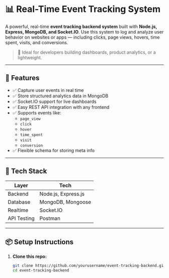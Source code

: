 # 📊 Real-Time Event Tracking System

A powerful, real-time **event tracking backend system** built with **Node.js, Express, MongoDB, and Socket.IO**. Use this system to log and analyze user behavior on websites or apps — including clicks, page views, hovers, time spent, visits, and conversions.

> 🧠 Ideal for developers building dashboards, product analytics, or a lightweight.

---

## 🚀 Features

- ✅ Capture user events in real time
- ✅ Store structured analytics data in MongoDB
- ✅ Socket.IO support for live dashboards
- ✅ Easy REST API integration with any frontend
- ✅ Supports events like:
  - `page_view`
  - `click`
  - `hover`
  - `time_spent`
  - `visit`
  - `conversion`
- ✅ Flexible schema for storing meta info

---

## 🔧 Tech Stack

| Layer         | Tech                     |
|---------------|--------------------------|
| Backend       | Node.js, Express.js      |
| Database      | MongoDB, Mongoose        |
| Realtime      | Socket.IO                |
| API Testing   | Postman                  |

---

## 📦 Setup Instructions

1. **Clone this repo:**
   ```bash
   git clone https://github.com/yourusername/event-tracking-backend.git
   cd event-tracking-backend
